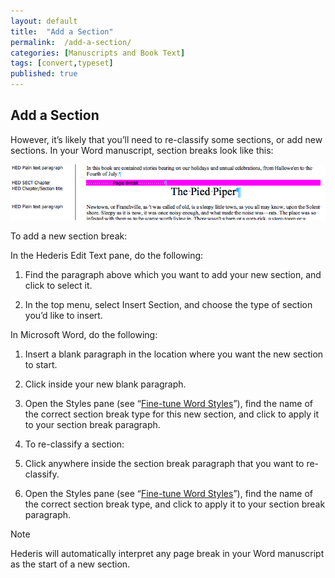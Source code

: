```yaml
---
layout: default
title:  "Add a Section"
permalink:  /add-a-section/
categories: [Manuscripts and Book Text]
tags: [convert,typeset]
published: true
---
```


<section data-type="chapter" class="hsecchapter" data-hederis-type="hsecchapter" id="add-a-section" data-pi-attrs="id: add-a-section; data-tags: convert,typeset;" role="doc-chapter" data-tags="convert,typeset" data-author-name=" " data-book-title=" " title="Add a Section"><h1 data-hederis-type="hblkchaptitle" class="hblkchaptitle" id="pjP6YpUdb">Add a Section</h1><p class="hblkp" data-hederis-type="hblkp" id="pmeZlKF3G">However, it&#8217;s likely that you&#8217;ll need to re-classify some sections, or add new sections. In your Word manuscript, section breaks look like this:</p><img data-hederis-type="hblkimg" class="hblkimg" id="p6fNif9nx" src="/images/sectbr.png" data-img-src="sectbr.png"/><p class="hblkp" data-hederis-type="hblkp" id="pbirTTxmO">To add a new section break:</p><p class="hblkp" data-hederis-type="hblkp" id="p7UtQ6k8t">In the Hederis Edit Text pane, do the following:</p><ol class="hwprnumlist" data-hederis-type="hwprnumlist" id="pT2bjWlDU"><li class="hblkoli" data-hederis-type="hblkoli" id="liBkqdO6GL"><p class="hblkoli" data-hederis-type="hblklip" id="pBBq3ycbW">Find the paragraph above which you want to add your new section, and click to select it.</p></li><li class="hblkoli" data-hederis-type="hblkoli" id="liBYMlJ9Nf"><p class="hblkoli" data-hederis-type="hblklip" id="ppeYp96Ey">In the top menu, select Insert Section, and choose the type of section you&#8217;d like to insert.</p></li></ol><p class="hblkp" data-hederis-type="hblkp" id="pakAoCaQ8">In Microsoft Word, do the following:</p><ol class="hwprnumlist" data-hederis-type="hwprnumlist" id="pRWt6Bj5W"><li class="hblkoli" data-hederis-type="hblkoli" id="lic9VWfDF8"><p class="hblkoli" data-hederis-type="hblklip" id="p7tk3UWlt">Insert a blank paragraph in the location where you want the new section to start.</p></li><li class="hblkoli" data-hederis-type="hblkoli" id="lij1UpWeAb"><p class="hblkoli" data-hederis-type="hblklip" id="ptvUDCwWF">Click inside your new blank paragraph.</p></li><li class="hblkoli" data-hederis-type="hblkoli" id="liwAydFtwX"><p class="hblkoli" data-hederis-type="hblklip" id="phFcgApZO">Open the Styles pane (see &#8220;<a href="{% post_url 2020-07-28-13-WorkingwithMicrosoftWord %}" data-hederis-type="hspana" id="pWTPFN1Xs"><span class="Hyperlink" data-hederis-type="hspnspan" id="p9CF7Arhg">Fine-tune Word Styles</span></a>&#8221;), find the name of the correct section break type for this new section, and click to apply it to your section break paragraph.</p></li><li class="hblkoli" data-hederis-type="hblkoli" id="liZVmfCsN9"><p class="hblkoli" data-hederis-type="hblklip" id="pr4Jg681k">To re-classify a section:</p></li><li class="hblkoli" data-hederis-type="hblkoli" id="liJUHFBgj7"><p class="hblkoli" data-hederis-type="hblklip" id="p3pmDkqGt">Click anywhere inside the section break paragraph that you want to re-classify.</p></li><li class="hblkoli" data-hederis-type="hblkoli" id="liIZ98KR5R"><p class="hblkoli" data-hederis-type="hblklip" id="pXqfk5u9y">Open the Styles pane (see &#8220;<a href="{% post_url 2020-07-28-13-WorkingwithMicrosoftWord %}" data-hederis-type="hspana" id="pSVEtI0kT"><span class="Hyperlink" data-hederis-type="hspnspan" id="paFForQx5">Fine-tune Word Styles</span></a>&#8221;), find the name of the correct section break type, and click to apply it to your section break paragraph.</p></li></ol><aside class="hwprbox box" data-hederis-type="hwprbox" id="p4lCy1Rvy" data-type="sidebar"><p class="hblktype" data-hederis-type="hblktype" id="pw45BOJEH">Note</p><p class="hblkp" data-hederis-type="hblkp" id="px5blQwOX">Hederis will automatically interpret any page break in your Word manuscript as the start of a new section.</p></aside></section>